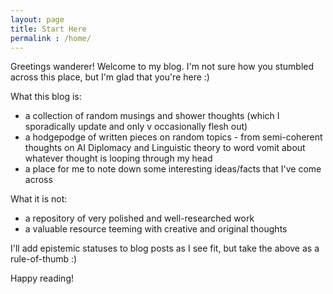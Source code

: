 ```yaml
---
layout: page
title: Start Here
permalink : /home/
---
```


Greetings wanderer! Welcome to my blog. I'm not sure how you stumbled across this place, but I'm glad that you're here :) 

What this blog is: 

- a collection of random musings and shower thoughts (which I sporadically update and only v occasionally flesh out)
- a hodgepodge of written pieces on random topics - from semi-coherent thoughts on AI Diplomacy and Linguistic theory to word vomit about whatever thought is looping through my head
- a place for me to note down some interesting ideas/facts that I've come across

What it is not:

- a repository of very polished and well-researched work
- a valuable resource teeming with creative and original thoughts

I'll add epistemic statuses to blog posts as I see fit, but take the above as a rule-of-thumb :) 

Happy reading!
